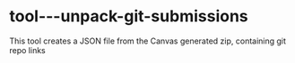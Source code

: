 # tool---unpack-git-submissions
This tool creates a JSON file from the Canvas generated zip, containing git repo links

